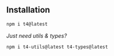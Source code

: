 <h2>Installation</h2>

```bash
npm i t4@latest
```


*Just need utils & types?*

```bash
npm i t4-utils@latest t4-types@latest
```


